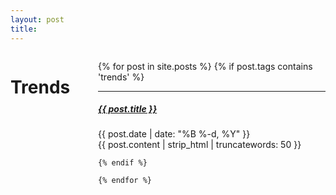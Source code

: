 ```yaml
---
layout: post
title: 
---
```


<div class="twelve columns"> 
 <h1 class="content-listing-header sans">Trends</h1>
  
  <ul class="content">
    {% for post in site.posts %}
    {% if post.tags contains 'trends' %}
        <hr class="slender">
        <a href="{{ post.url }}"><h5 class="contrast">{{ post.title }}</h5></a>
        <span class="smaller">{{ post.date | date: "%B %-d, %Y" }}</span>  <br/>
   {{ post.content | strip_html | truncatewords: 50 }}
    
    {% endif %}

    {% endfor %}
  </ul></div>

